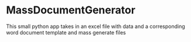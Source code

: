 # MassDocumentGenerator
This small python app takes in an excel file with data and a corresponding word document template and mass generate files
